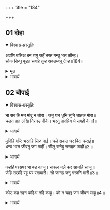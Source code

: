 +++
title = "184"

+++


## 01 दोहा
<details open><summary>विश्वास-प्रस्तुतिः</summary>

अवसि चलिअ बन रामु जहँ भरत मन्त्रु भल कीन्ह।  
सोक सिन्धु बूडत सबहि तुम्ह अवलम्बनु दीन्ह॥184॥  
</details>
<details><summary>मूल</summary>

अवसि चलिअ बन रामु जहँ भरत मन्त्रु भल कीन्ह।  
सोक सिन्धु बूडत सबहि तुम्ह अवलम्बनु दीन्ह॥184॥  
</details>

<details><summary>भावार्थ</summary>

हे भरतजी! वन को अवश्य चलिए, जहाँ श्री रामजी हैं, आपने बहुत अच्छी सलाह विचारी। शोक समुद्र में डूबते हुए सब लोगों को आपने (बडा) सहारा दे दिया॥184॥  
</details>





## 02 चौपाई
<details open><summary>विश्वास-प्रस्तुतिः</summary>

भा सब कें मन मोदु न थोरा। जनु घन धुनि सुनि चातक मोरा॥  
चलत प्रात लखि निरनउ नीके। भरतु प्रानप्रिय भे सबही के॥1॥  
</details>
<details><summary>भावार्थ</summary>

सबके मन में कम आनन्द नहीं हुआ (अर्थात बहुत ही आनन्द हुआ)! मानो मेघों की गर्जना सुनकर चातक और मोर आनन्दित हो रहे हों। (दूसरे दिन) प्रातःकाल चलने का सुन्दर निर्णय देखकर भरतजी सभी को प्राणप्रिय हो गए॥1॥  
</details>

मुनिहि बन्दि भरतहि सिरु नाई। चले सकल घर बिदा कराई॥  
धन्य भरत जीवनु जग माहीं। सीलु सनेहु सराहत जाहीं॥2॥  

<details><summary>भावार्थ</summary>

मुनि वशिष्ठजी की वन्दना करके और भरतजी को सिर नवाकर, सब लोग विदा लेकर अपने-अपने घर को चले। जगत में भरतजी का जीवन धन्य है, इस प्रकार कहते हुए वे उनके शील और स्नेह की सराहना करते जाते हैं॥2॥  
</details>

कहहिं परसपर भा बड काजू। सकल चलै कर साजहिं साजू॥  
जेहि राखहिं रहु घर रखवारी। सो जानइ जनु गरदनि मारी॥3॥  

<details><summary>भावार्थ</summary>

आपस में कहते हैं, बडा काम हुआ। सभी चलने की तैयारी करने लगे। जिसको भी घर की रखवाली के लिए रहो, ऐसा कहकर रखते हैं, वही समझता है मानो मेरी गर्दन मारी गई॥3॥  
</details>

कोउ कह रहन कहिअ नहिं काहू। को न चहइ जग जीवन लाहू॥4॥  

<details><summary>भावार्थ</summary>

कोई-कोई कहते हैं- रहने के लिए किसी को भी मत कहो, जगत में जीवन का लाभ कौन नहीं चाहता?॥4॥  
</details>


